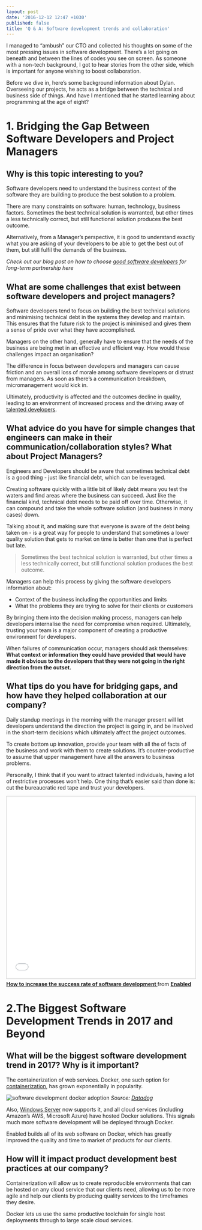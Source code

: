 ```yaml
---
layout: post
date: '2016-12-12 12:47 +1030'
published: false
title: 'Q & A: Software development trends and collaboration'
---
```

I managed to “ambush” our CTO and collected his thoughts on some of the most pressing issues in software development. There’s a lot going on beneath and between the lines of codes you see on screen. As someone with a non-tech background, I got to hear stories from the other side, which is important for anyone wishing to boost collaboration. 

Before we dive in, here’s some background information about Dylan. Overseeing our projects, he acts as a bridge between the technical and business side of things. And have I mentioned that he started learning about programming at the age of eight?

# 1. Bridging the Gap Between Software Developers and Project Managers

## Why is this topic interesting to you?
 
Software developers need to understand the business context of the software they are building to produce the best solution to a problem. 

There are many constraints on software: human, technology, business factors. Sometimes the best technical solution is warranted, but other times a less technically correct, but still functional solution produces the best outcome.
 
Alternatively, from a Manager’s perspective, it is good to understand exactly what you are asking of your developers to be able to get the best out of them, but still fulfil the demands of the business.

_Check out our blog post on how to choose [good software developers](http://blog.enabled.com.au/hiring-devs-dos-donts/) for long-term partnership here_
 
## What are some challenges that exist between software developers and project managers?  

Software developers tend to focus on building the best technical solutions and minimising technical debt in the systems they develop and maintain. This ensures that the future risk to the project is minimised and gives them a sense of pride over what they have accomplished. 

Managers on the other hand, generally have to ensure that the needs of the business are being met in an effective and efficient way. 
How would these challenges impact an organisation? 
 
The difference in focus between developers and managers can cause friction and an overall loss of morale among software developers or distrust from managers. As soon as there’s a communication breakdown, micromanagement would kick in. 

Ultimately, productivity is affected and the outcomes decline in quality, leading to an environment of increased process and the driving away of [talented developers](http://blog.enabled.com.au/hiring-devs-dos-donts/).
 
## What advice do you have for simple changes that engineers can make in their communication/collaboration styles? What about Project Managers?
 
Engineers and Developers should be aware that sometimes technical debt is a good thing - just like financial debt, which can be leveraged. 

Creating software quickly with a little bit of likely debt means you test the waters and find areas where the business can succeed. Just like the financial kind, technical debt needs to be paid off over time. Otherwise, it can compound and take the whole software solution (and business in many cases) down. 

Talking about it, and making sure that everyone is aware of the debt being taken on - is a great way for people to understand that sometimes a lower quality solution that gets to market on time is better than one that is perfect but late.

> Sometimes the best technical solution is warranted, but other times a less technically correct, but still functional solution produces the best outcome. 

Managers can help this process by giving the software developers information about:

- Context of the business including the opportunities and limits
- What the problems they are trying to solve for their clients or customers

By bringing them into the decision making process, managers can help developers internalise the need for compromise when required. Ultimately, trusting your team is a major component of creating a productive environment for developers.
 
When failures of communication occur, managers should ask themselves: 
**What context or information they could have provided that would have made it obvious to the developers that they were not going in the right direction from the outset.**
 
## What tips do you have for bridging gaps, and how have they helped collaboration at our company?
 
Daily standup meetings in the morning with the manager present will let developers understand the direction the project is going in, and be involved in the short-term decisions which ultimately affect the project outcomes.
 
To create bottom up innovation, provide your team with all the of facts of the business and work with them to create solutions. It’s counter-productive to assume that upper management have all the answers to business problems.
 
Personally, I think that if you want to attract talented individuals, having a lot of restrictive processes won’t help. One thing that’s easier said than done is: cut the bureaucratic red tape and trust your developers.

<iframe src="//www.slideshare.net/slideshow/embed_code/key/6ev7bbOWZHp747" width="595" height="485" frameborder="0" marginwidth="0" marginheight="0" scrolling="no" style="border:1px solid #CCC; border-width:1px; margin-bottom:5px; max-width: 100%;" allowfullscreen> </iframe> <div style="margin-bottom:5px"> <strong> <a href="//www.slideshare.net/EnabledSolutions/how-to-increase-the-success-rate-of-software-development-66137423" title="How to increase the success rate of software development " target="_blank">How to increase the success rate of software development </a> </strong> from <strong><a target="_blank" href="//www.slideshare.net/EnabledSolutions">Enabled </a></strong> </div>
 
# 2.The Biggest Software Development Trends in 2017 and Beyond
 
## What will be the biggest software development trend in 2017? Why is it important?
 
The containerization of web services. Docker, one such option for [containerization](http://www.businesscloudnews.com/2016/02/11/exponential-docker-usage-shows-container-popularity/), has grown exponentially in popularity. 

![software development docker adoption]({{site.baseurl}}/images/img_qasoftware_docker.png)
*Source: [Datadog](https://www.datadoghq.com/docker-adoption/)*

Also, [Windows Server](https://www.docker.com/microsoft) now supports it, and all cloud services (including Amazon’s AWS, Microsoft Azure) have hosted Docker solutions. This signals much more software development will be deployed through Docker.

Enabled builds all of its web software on Docker, which has greatly improved the quality and time to market of products for our clients.

## How will it impact product development best practices at our company?
 
Containerization will allow us to create reproducible environments that can be hosted on any cloud service that our clients need, allowing us to be more agile and help our clients by producing quality services to the timeframes they desire. 

Docker lets us use the same productive toolchain for single host deployments through to large scale cloud services.
 




